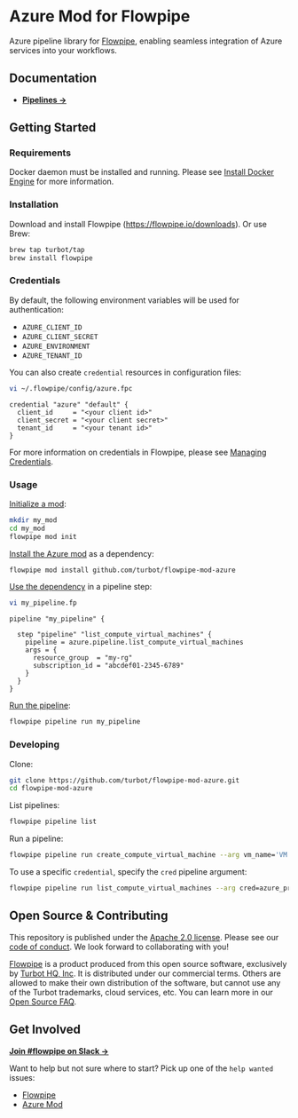 # Azure Mod for Flowpipe

Azure pipeline library for [Flowpipe](https://flowpipe.io), enabling seamless integration of Azure services into your workflows.

## Documentation

- **[Pipelines →](https://hub.flowpipe.io/mods/turbot/azure/pipelines)**

## Getting Started

### Requirements

Docker daemon must be installed and running. Please see [Install Docker Engine](https://docs.docker.com/engine/install/) for more information.

### Installation

Download and install Flowpipe (https://flowpipe.io/downloads). Or use Brew:

```sh
brew tap turbot/tap
brew install flowpipe
```

### Credentials

By default, the following environment variables will be used for authentication:

- `AZURE_CLIENT_ID`
- `AZURE_CLIENT_SECRET`
- `AZURE_ENVIRONMENT`
- `AZURE_TENANT_ID`

You can also create `credential` resources in configuration files:

```sh
vi ~/.flowpipe/config/azure.fpc
```

```hcl
credential "azure" "default" {
  client_id     = "<your client id>"
  client_secret = "<your client secret>"
  tenant_id     = "<your tenant id>"
}
```

For more information on credentials in Flowpipe, please see [Managing Credentials](https://flowpipe.io/docs/run/credentials).

### Usage

[Initialize a mod](https://flowpipe.io/docs/build/index#initializing-a-mod):

```sh
mkdir my_mod
cd my_mod
flowpipe mod init
```

[Install the Azure mod](https://flowpipe.io/docs/build/mod-dependencies#mod-dependencies) as a dependency:

```sh
flowpipe mod install github.com/turbot/flowpipe-mod-azure
```

[Use the dependency](https://flowpipe.io/docs/build/write-pipelines/index) in a pipeline step:

```sh
vi my_pipeline.fp
```

```hcl
pipeline "my_pipeline" {

  step "pipeline" "list_compute_virtual_machines" {
    pipeline = azure.pipeline.list_compute_virtual_machines
    args = {
      resource_group  = "my-rg"
      subscription_id = "abcdef01-2345-6789"
    }
  }
}
```

[Run the pipeline](https://flowpipe.io/docs/run/pipelines):

```sh
flowpipe pipeline run my_pipeline
```

### Developing

Clone:

```sh
git clone https://github.com/turbot/flowpipe-mod-azure.git
cd flowpipe-mod-azure
```

List pipelines:

```sh
flowpipe pipeline list
```

Run a pipeline:

```sh
flowpipe pipeline run create_compute_virtual_machine --arg vm_name='VM Dev' --arg vm_image=Ubuntu2204 --arg subscription_id=1234-5678-9012-3456 --arg resource_group=my-rg
```

To use a specific `credential`, specify the `cred` pipeline argument:

```sh
flowpipe pipeline run list_compute_virtual_machines --arg cred=azure_prod --arg subscription_id=1234-5678-9012-3456 --arg resource_group=my-rg
```

## Open Source & Contributing

This repository is published under the [Apache 2.0 license](https://www.apache.org/licenses/LICENSE-2.0). Please see our [code of conduct](https://github.com/turbot/.github/blob/main/CODE_OF_CONDUCT.md). We look forward to collaborating with you!

[Flowpipe](https://flowpipe.io) is a product produced from this open source software, exclusively by [Turbot HQ, Inc](https://turbot.com). It is distributed under our commercial terms. Others are allowed to make their own distribution of the software, but cannot use any of the Turbot trademarks, cloud services, etc. You can learn more in our [Open Source FAQ](https://turbot.com/open-source).

## Get Involved

**[Join #flowpipe on Slack →](https://flowpipe.io/community/join)**

Want to help but not sure where to start? Pick up one of the `help wanted` issues:

- [Flowpipe](https://github.com/turbot/flowpipe/labels/help%20wanted)
- [Azure Mod](https://github.com/turbot/flowpipe-mod-azure/labels/help%20wanted)
